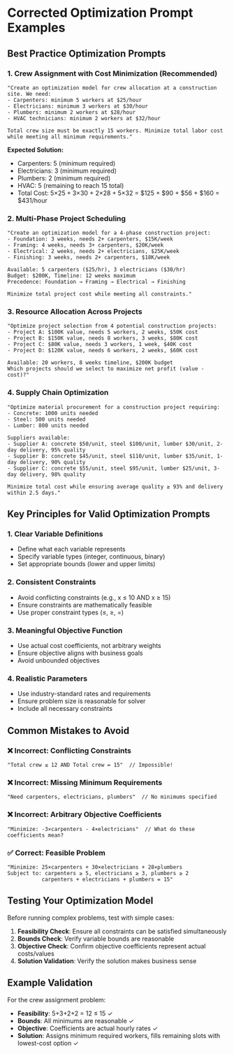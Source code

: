 # Corrected Optimization Prompt Examples

## **Best Practice Optimization Prompts**

### **1. Crew Assignment with Cost Minimization (Recommended)**
```
"Create an optimization model for crew allocation at a construction site. We need:
- Carpenters: minimum 5 workers at $25/hour
- Electricians: minimum 3 workers at $30/hour  
- Plumbers: minimum 2 workers at $28/hour
- HVAC technicians: minimum 2 workers at $32/hour

Total crew size must be exactly 15 workers. Minimize total labor cost while meeting all minimum requirements."
```

**Expected Solution:**
- Carpenters: 5 (minimum required)
- Electricians: 3 (minimum required)
- Plumbers: 2 (minimum required) 
- HVAC: 5 (remaining to reach 15 total)
- Total Cost: 5×$25 + 3×$30 + 2×$28 + 5×$32 = $125 + $90 + $56 + $160 = $431/hour

### **2. Multi-Phase Project Scheduling**
```
"Create an optimization model for a 4-phase construction project:
- Foundation: 3 weeks, needs 2+ carpenters, $15K/week
- Framing: 4 weeks, needs 3+ carpenters, $20K/week
- Electrical: 2 weeks, needs 2+ electricians, $25K/week  
- Finishing: 3 weeks, needs 2+ carpenters, $18K/week

Available: 5 carpenters ($25/hr), 3 electricians ($30/hr)
Budget: $200K, Timeline: 12 weeks maximum
Precedence: Foundation → Framing → Electrical → Finishing

Minimize total project cost while meeting all constraints."
```

### **3. Resource Allocation Across Projects**
```
"Optimize project selection from 4 potential construction projects:
- Project A: $100K value, needs 5 workers, 2 weeks, $50K cost
- Project B: $150K value, needs 8 workers, 3 weeks, $80K cost
- Project C: $80K value, needs 3 workers, 1 week, $40K cost
- Project D: $120K value, needs 6 workers, 2 weeks, $60K cost

Available: 20 workers, 8 weeks timeline, $200K budget
Which projects should we select to maximize net profit (value - cost)?"
```

### **4. Supply Chain Optimization**
```
"Optimize material procurement for a construction project requiring:
- Concrete: 1000 units needed
- Steel: 500 units needed
- Lumber: 800 units needed

Suppliers available:
- Supplier A: concrete $50/unit, steel $100/unit, lumber $30/unit, 2-day delivery, 95% quality
- Supplier B: concrete $45/unit, steel $110/unit, lumber $35/unit, 1-day delivery, 90% quality
- Supplier C: concrete $55/unit, steel $95/unit, lumber $25/unit, 3-day delivery, 98% quality

Minimize total cost while ensuring average quality ≥ 93% and delivery within 2.5 days."
```

## **Key Principles for Valid Optimization Prompts**

### **1. Clear Variable Definitions**
- Define what each variable represents
- Specify variable types (integer, continuous, binary)
- Set appropriate bounds (lower and upper limits)

### **2. Consistent Constraints**
- Avoid conflicting constraints (e.g., x ≤ 10 AND x ≥ 15)
- Ensure constraints are mathematically feasible
- Use proper constraint types (≤, ≥, =)

### **3. Meaningful Objective Function**
- Use actual cost coefficients, not arbitrary weights
- Ensure objective aligns with business goals
- Avoid unbounded objectives

### **4. Realistic Parameters**
- Use industry-standard rates and requirements
- Ensure problem size is reasonable for solver
- Include all necessary constraints

## **Common Mistakes to Avoid**

### **❌ Incorrect: Conflicting Constraints**
```
"Total crew ≤ 12 AND Total crew = 15"  // Impossible!
```

### **❌ Incorrect: Missing Minimum Requirements**
```
"Need carpenters, electricians, plumbers"  // No minimums specified
```

### **❌ Incorrect: Arbitrary Objective Coefficients**
```
"Minimize: -3×carpenters - 4×electricians"  // What do these coefficients mean?
```

### **✅ Correct: Feasible Problem**
```
"Minimize: 25×carpenters + 30×electricians + 28×plumbers
Subject to: carpenters ≥ 5, electricians ≥ 3, plumbers ≥ 2
           carpenters + electricians + plumbers = 15"
```

## **Testing Your Optimization Model**

Before running complex problems, test with simple cases:

1. **Feasibility Check**: Ensure all constraints can be satisfied simultaneously
2. **Bounds Check**: Verify variable bounds are reasonable
3. **Objective Check**: Confirm objective coefficients represent actual costs/values
4. **Solution Validation**: Verify the solution makes business sense

## **Example Validation**

For the crew assignment problem:
- **Feasibility**: 5+3+2+2 = 12 ≤ 15 ✓
- **Bounds**: All minimums are reasonable ✓  
- **Objective**: Coefficients are actual hourly rates ✓
- **Solution**: Assigns minimum required workers, fills remaining slots with lowest-cost option ✓ 